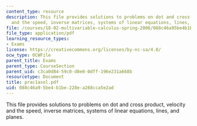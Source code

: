```yaml
---
content_type: resource
description: This file provides solutions to problems on dot and cross product, velocity
  and the speed, inverse matrices, systems of linear equations, lines, and planes.
file: /courses/18-02-multivariable-calculus-spring-2006/088c46a95be4b1be228ea268cca5e2ad_prac1asol.pdf
file_type: application/pdf
learning_resource_types:
- Exams
license: https://creativecommons.org/licenses/by-nc-sa/4.0/
ocw_type: OCWFile
parent_title: Exams
parent_type: CourseSection
parent_uid: c3ca0d84-59c0-d8e0-0dff-196e231a668b
resourcetype: Document
title: prac1asol.pdf
uid: 088c46a9-5be4-b1be-228e-a268cca5e2ad
---
```

This file provides solutions to problems on dot and cross product, velocity and the speed, inverse matrices, systems of linear equations, lines, and planes.